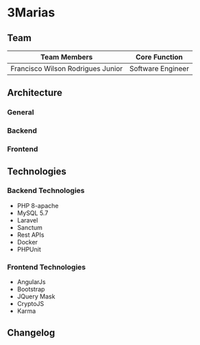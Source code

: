 
# 3Marias

## Team

| Team Members                      | Core Function     |
|-----------------------------------|-------------------|
| Francisco Wilson Rodrigues Junior | Software Engineer |

## Architecture
### General
### Backend
### Frontend

## Technologies

### Backend Technologies

- PHP 8-apache
- MySQL 5.7
- Laravel
- Sanctum
- Rest APIs
- Docker
- PHPUnit

### Frontend Technologies

- AngularJs
- Bootstrap
- JQuery Mask
- CryptoJS
- Karma

## Changelog